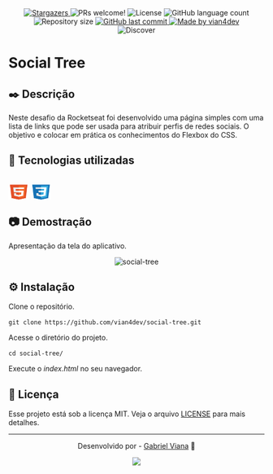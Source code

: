 <div align="center">
  <a href="https://github.com/vian4dev/social-tree/stargazers">
    <img alt="Stargazers" src="https://img.shields.io/github/stars/vian4dev/social-tree?style=social">
  </a>
  
  <img alt="PRs welcome!" src="https://img.shields.io/static/v1?label=PRs&message=welcome&color=7159c1&labelColor=000000" />
  <img alt="License" src="https://img.shields.io/static/v1?label=license&message=MIT&color=7159c1&labelColor=000000">
  <img alt="GitHub language count" src="https://img.shields.io/github/languages/count/vian4dev/social-tree?color=%2304D361">
  <img alt="Repository size" src="https://img.shields.io/github/repo-size/vian4dev/social-tree">
	
  <a href="https://github.com/vian4dev/social-tree/commits/master">
    <img alt="GitHub last commit" src="https://img.shields.io/github/last-commit/vian4dev/social-tree">
  </a>
  
  <a href="https://www.linkedin.com/in/vianadev/">
    <img alt="Made by vian4dev" src="https://img.shields.io/badge/made%20by-vian4dev-%2304D361">
  </a>
</div>

<div align="center">
  <img src="https://www.rocketseat.com.br/assets/logos/discover-reduced.svg" width="200" height="200" alt="Discover">
</div>

# Social Tree

## ✒️ Descrição
Neste desafio da Rocketseat foi desenvolvido uma página simples com uma lista de links que pode ser usada para atribuir perfis de redes sociais. O objetivo e colocar em prática os conhecimentos do Flexbox do CSS.

## 🚀 Tecnologias utilizadas
<div style="display: inline_block"><br>
  <img align="center" alt="img-html" height="30" width="40" src="https://raw.githubusercontent.com/devicons/devicon/master/icons/html5/html5-original.svg">
  
  <img align="center" alt="img-css" height="30" width="40" src="https://raw.githubusercontent.com/devicons/devicon/master/icons/css3/css3-original.svg">
</div>

## 📷 Demostração
Apresentação da tela do aplicativo.
<div align="center">
  <img src="https://i.ibb.co/FsgFZfX/social-tree.png" alt="social-tree" border="0">
</div>

## ⚙️ Instalação
Clone o repositório.
~~~
git clone https://github.com/vian4dev/social-tree.git
~~~
Acesse o diretório do projeto.
~~~
cd social-tree/
~~~
Execute o _index.html_ no seu navegador.

## 📝 Licença
Esse projeto está sob a licença MIT. Veja o arquivo [LICENSE](LICENSE) para mais detalhes.

---
<div align="center"> 
 <p>Desenvolvido por - <a href="https://github.com/vian4dev">Gabriel Viana</a> 🤖</p>
 
 <a href="https://www.linkedin.com/in/vianadev" target="_blank"><img src="https://img.shields.io/badge/-LinkedIn-%230077B5?style=for-the-badge&logo=linkedin&logoColor=white" target="_blank"></a> 
</div>
